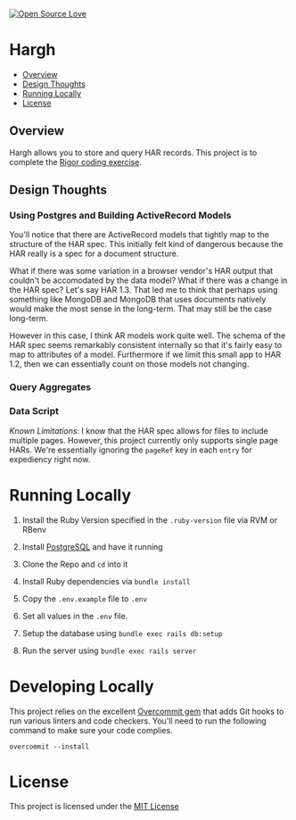 [![Open Source Love](https://badges.frapsoft.com/os/v2/open-source.svg?v=103)](https://github.com/ellerbrock/open-source-badges/)

# Hargh

* [Overview](#overview)
* [Design Thoughts](#design-thoughts)
* [Running Locally](#running-locally)
* [License](#license)

## Overview

Hargh allows you to store and query HAR records.
This project is to complete the
[Rigor coding exercise](https://goo.gl/p3b5V1).

## Design Thoughts

### Using Postgres and Building ActiveRecord Models

You'll notice that there are ActiveRecord models that tightly map to
the structure of the HAR spec. This initially felt kind of dangerous
because the HAR really is a spec for a document structure.

What if there was some variation in a browser vendor's HAR output
that couldn't be accomodated by the data model? What if there was a
change in the HAR spec? Let's say HAR 1.3. That led me to think that
perhaps using something like MongoDB and MongoDB that uses documents
natively would make the most sense in the long-term. That may still
be the case long-term.

However in this case, I think AR models work quite well. The schema of
the HAR spec seems remarkably consistent internally so that it's
fairly easy to map to attributes of a model. Furthermore if we
limit this small app to HAR 1.2, then we can essentially count on
those models not changing.

### Query Aggregates

### Data Script

*Known Limitations*: I know that the HAR spec allows for files to
include multiple pages. However, this project currently only supports
single page HARs. We're essentially ignoring the `pageRef` key in
each `entry` for expediency right now.

# Running Locally

1. Install the Ruby Version specified in the `.ruby-version` file via
RVM or RBenv

1. Install [PostgreSQL](https://www.postgresapp.com) and have it running

1. Clone the Repo and `cd` into it

1. Install Ruby dependencies via `bundle install`

1. Copy the `.env.example` file to `.env`

1. Set all values in the `.env` file.

1. Setup the database using `bundle exec rails db:setup`

1. Run the server using `bundle exec rails server`

# Developing Locally

This project relies on the excellent
[Overcommit gem](https://github.com/brigade/overcommit)
that adds Git hooks to run various linters and code checkers.
You'll need to run the following command to make sure
your code complies.

`overcommit --install`

# License

This project is licensed under the [MIT License](./LICENSE.md)
